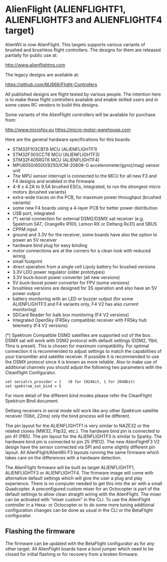 # AlienFlight (ALIENFLIGHTF1, ALIENFLIGHTF3 and ALIENFLIGHTF4 target)

AlienWii is now AlienFlight. This targets supports various variants of brushed and brushless flight controllers. The designs for them are released partially for public use at:

http://www.alienflightng.com

The legacy designs are available at:

https://github.com/MJ666/Flight-Controllers

All published designs are flight tested by various people. The intention here is to make these flight controllers available and enable skilled users and in some cases RC vendors to build this designs.

Some variants of the AlienFlight controllers will be available for purchase from:

http://www.microfpv.eu
https://micro-motor-warehouse.com

Here are the general hardware specifications for this boards:

- STM32F103CBT6 MCU (ALIENFLIGHTF1)
- STM32F303CCT6 MCU (ALIENFLIGHTF3)
- STM32F405RGT6 MCU (ALIENFLIGHTF4)
- MPU6050/6500/9250/ICM-20608-G accelerometer/gyro(/mag) sensor unit
- The MPU sensor interrupt is connected to the MCU for all new F3 and F4 designs and enabled in the firmware
- 4-8 x 4.2A to 9.5A brushed ESCs, integrated, to run the strongest micro motors (brushed variants)
- extra-wide traces on the PCB, for maximum power throughput (brushed variants)
- some new F4 boards using a 4-layer PCB for better power distribution
- USB port, integrated
- (*) serial connection for external DSM2/DSMX sat receiver (e.g. Spektrum SAT, OrangeRx R100, Lemon RX or Deltang Rx31) and SBUS
- CPPM input
- ground and 3.3V for the receiver, some boards have also the option to power an 5V receiver
- hardware bind plug for easy binding
- motor connections are at the corners for a clean look with reduced wiring
- small footprint
- direct operation from a single cell Lipoly battery for brushed versions
- 3.3V LDO power regulator (older prototypes)
- 3.3V buck-boost power converter (all new versions)
- 5V buck-boost power converter for FPV (some versions)
- brushless versions are designed for 3S operation and also have an 5V power output
- battery monitoring with an LED or buzzer output (for some ALIENFLIGHTF3 and F4 variants only, F4 V2 has also current monitoring)
- SDCard Reader for balk box monitoring (F4 V2 versions)
- Integrated OpenSky (FRSky compatible) receiver with FRSky hub telemetry (F4 V2 versions)

(*) Spektrum Compatible DSM2 satellites are supported out of the box. DSMX sat will work with DSM2 protocol with default settings (DSM2, 11bit, 11ms is preset). This is chosen for maximum compatibility. For optimal connection it is recommended to adjust settings to match the capabilities of your transmitter and satellite receiver. If possible it is recommended to use the DSMX protocol since it is known as more reliable. Also to make use of additional channels you should adjust the following two parameters with the Cleanflight Configurator.

    set serialrx_provider = 1   (0 for 1024bit, 1 for 2048bit) 
    set spektrum_sat_bind = 5
    
For more detail of the different bind modes please refer the CleanFlight Spektrum Bind document.

Deltang receivers in serial mode will work like any other Spektrum satellite receiver (10bit, 22ms) only the bind process will be different. 

The pin layout for the ALIENFLIGHTF1 is very similar to NAZE32 or the related clones (MW32, Flip32, etc.). The hardware bind pin is connected to pin 41 (PB5). The pin layout for the ALIENFLIGHTF3 is similar to Sparky. The hardware bind pin is connected to pin 25 (PB12). The new AlienFlightF3 V2 design have the sensor connected via SPI and some slightly different pin layout. All AlienFlight/AlienWii F3 layouts running the same firmware which takes care on the differences with a hardware detection.

The AlienFlight firmware will be built as target ALIENFLIGHTF1, ALIENFLIGHTF3 or ALIENFLIGHTF4. The firmware image will come with alternative default settings which will give the user a plug and play experience. There is no computer needed to get this into the air with a small Quadcopter. A preconfigured custom mixer for an Octocopter is part of the default settings to allow clean straight wiring with the AlienFlight. The mixer can be activated with "mixer custom" in the CLI. To use the AlienFlight controller in a Hexa- or Octocopter or to do some more tuning additional configuration changes can be done as usual in the CLI or the BetaFlight configurator. 

## Flashing the firmware

The firmware can be updated with the BetaFlight configurator as for any other target. All AlienFlight boards have a boot jumper which need to be closed for initial flashing or for recovery from a broken firmware.

